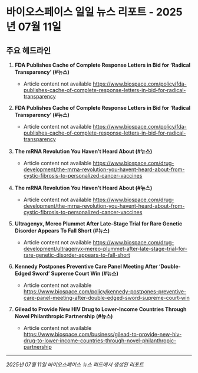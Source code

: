 # 바이오스페이스 일일 뉴스 리포트 - 2025년 07월 11일


## 주요 헤드라인

1. **FDA Publishes Cache of Complete Response Letters in Bid for ‘Radical Transparency’ (#뉴스)**
   - Article content not available
   <https://www.biospace.com/policy/fda-publishes-cache-of-complete-response-letters-in-bid-for-radical-transparency>

2. **FDA Publishes Cache of Complete Response Letters in Bid for ‘Radical Transparency’ (#뉴스)**
   - Article content not available
   <https://www.biospace.com/policy/fda-publishes-cache-of-complete-response-letters-in-bid-for-radical-transparency>

3. **The mRNA Revolution You Haven’t Heard About (#뉴스)**
   - Article content not available
   <https://www.biospace.com/drug-development/the-mrna-revolution-you-havent-heard-about-from-cystic-fibrosis-to-personalized-cancer-vaccines>

4. **The mRNA Revolution You Haven’t Heard About (#뉴스)**
   - Article content not available
   <https://www.biospace.com/drug-development/the-mrna-revolution-you-havent-heard-about-from-cystic-fibrosis-to-personalized-cancer-vaccines>

5. **Ultragenyx, Mereo Plummet After Late-Stage Trial for Rare Genetic Disorder Appears To Fall Short (#뉴스)**
   - Article content not available
   <https://www.biospace.com/drug-development/ultragenyx-mereo-plummet-after-late-stage-trial-for-rare-genetic-disorder-appears-to-fall-short>

6. **Kennedy Postpones Preventive Care Panel Meeting After ‘Double-Edged Sword’ Supreme Court Win (#뉴스)**
   - Article content not available
   <https://www.biospace.com/policy/kennedy-postpones-preventive-care-panel-meeting-after-double-edged-sword-supreme-court-win>

7. **Gilead to Provide New HIV Drug to Lower-Income Countries Through Novel Philanthropic Partnership (#뉴스)**
   - Article content not available
   <https://www.biospace.com/business/gilead-to-provide-new-hiv-drug-to-lower-income-countries-through-novel-philanthropic-partnership>


---
*2025년 07월 11일 바이오스페이스 뉴스 피드에서 생성된 리포트*